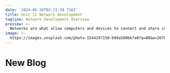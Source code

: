 ```yaml
---
date: '2024-05-26T02:21:39.726Z'
title: Unit 11 Network Development
tagline: Network Development Overview
preview: >-
  Networks are what allow computers and devices to connect and share information. In this unit, we will learn the basics of how networks work. Students will find out how to design, set up, and take care of networks. We will talk about different types of networks, how they communicate, and the hardware they need. Students will also get to build and fix simple networks. By the end of this unit, students will know how networks connect everything and how to manage them, which is important for many tech jobs. 
image: >-
  https://images.unsplash.com/photo-1544197150-b99a580bb7a8?q=80&w=2070&auto=format&fit=crop&ixlib=rb-4.0.3&ixid=M3wxMjA3fDB8MHxwaG90by1wYWdlfHx8fGVufDB8fHx8fA%3D%3D
---
```

# New Blog
